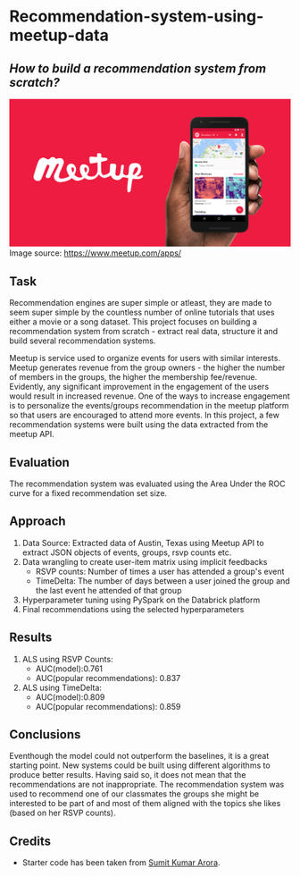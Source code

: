 # Recommendation-system-using-meetup-data
## *How to build a recommendation system from scratch?*

![Image description](meetup_logo.png) <br />
Image source: https://www.meetup.com/apps/ 

## Task 

Recommendation engines are super simple or atleast, they are made to seem super simple by the countless number of online tutorials that uses either a movie or a song dataset. This project focuses on building a recommendation system from scratch - extract real data, structure it and build several recommendation systems. 

Meetup is service used to organize events for users with similar interests. Meetup generates revenue from the group owners - the higher the number of members in the groups, the higher the membership fee/revenue. Evidently, any significant improvement in the engagement of the users would result in increased revenue. One of the ways to increase engagement is to personalize the events/groups recommendation in the meetup platform so that users are encouraged to attend more events. In this project, a few recommendation systems were built using the  data extracted from the meetup API. 

## Evaluation 
The recommendation system was evaluated using the Area Under the ROC curve for a fixed recommendation set size.

## Approach

1) Data Source: Extracted data of Austin, Texas using Meetup API to extract JSON objects of events, groups, rsvp counts etc.  
2) Data wrangling to create user-item matrix using implicit feedbacks 
    - RSVP counts: Number of times a user has attended a group's event
    - TimeDelta: The number of days between a user joined the group and the last event he attended of that group 
3) Hyperparameter tuning using PySpark on the Databrick platform 
4) Final recommendations using the selected hyperparameters 

## Results 

1) ALS using RSVP Counts:
    - AUC(model):0.761 
    - AUC(popular recommendations): 0.837
2) ALS using TimeDelta:
    - AUC(model):0.809
    - AUC(popular recommendations): 0.859

## Conclusions 

Eventhough the model could not outperform the baselines, it is a great starting point. New systems could be built using different algorithms to produce better results. Having said so, it does not mean that the recommendations are not inappropriate. The recommendation system was used to recommend one of our classmates the groups she might be interested to be part of and most of them aligned with the topics she likes (based on her RSVP counts). 


## Credits

- Starter code has been taken from [Sumit Kumar Arora](https://github.com/reachsumit).
